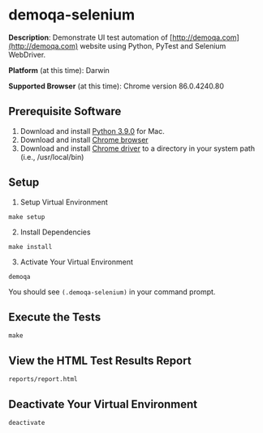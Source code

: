 # demoqa-selenium
__Description__: Demonstrate UI test automation of [http://demoqa.com](http://demoqa.com) website using Python, PyTest and Selenium WebDriver.

__Platform__ (at this time): Darwin

__Supported Browser__ (at this time): Chrome version 86.0.4240.80

## Prerequisite Software

1. Download and install [Python 3.9.0](https://www.python.org/downloads/release/python-390/) for Mac.
1. Download and install [Chrome browser](https://www.google.com/chrome)
1. Download and install [Chrome driver](https://sites.google.com/a/chromium.org/chromedriver/downloads) to a directory in your system path (i.e., /usr/local/bin)

## Setup

1. Setup Virtual Environment
```
make setup
```
2. Install Dependencies
```
make install
```
3. Activate Your Virtual Environment
```
demoqa
```
You should see ```(.demoqa-selenium)``` in your command prompt.

## Execute the Tests
```
make
```

## View the HTML Test Results Report
```
reports/report.html
```
## Deactivate Your Virtual Environment
```
deactivate
```
